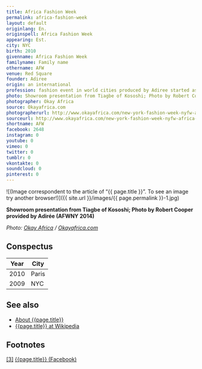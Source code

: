 ```yaml
---
title: Africa Fashion Week
permalink: africa-fashion-week
layout: default
originlang: En.
originspell: Africa Fashion Week
appearing: Est.
city: NYC
birth: 2010
givenname: Africa Fashion Week
familyname: Family name
othername: AFW
venue: Red Square
founder: Adiree
origin: an international
profession: fashion event in world cities produced by Adiree started as Africa Fashion Week in New York
photo: Showroom presentation from Tiagbe of Kososhi; Photo by Robert Cooper provided by Adirée (AFWNY 2014)
photographer: Okay Africa
source: Okayafrica.com
photographerurl: http://www.okayafrica.com/new-york-fashion-week-nyfw-africa-diaspora/
sourceurl: http://www.okayafrica.com/new-york-fashion-week-nyfw-africa-diaspora/
shortname: AFW
facebook: 2648
instagram: 0
youtube: 0
vimeo: 0
twitter: 0
tumblr: 0
vkontakte: 0
soundcloud: 0
pinterest: 0
---
```


![(Image correspondent to the article of “{{ page.title }}”. To see an image try another browser!)]({{ site.url }}/images/{{ page.permalink }}-1.jpg)

**Showroom presentation from Tiagbe of Kososhi; Photo by Robert Cooper provided by Adirée (AFWNY 2014)**

*Photo: [Okay Africa](index) / [Okayafrica.com](index)*

## Conspectus

|Year|City|
|-|-|
|2010|Paris|
|2009|NYC|

## See also

+ [About {{page.title}}](index)
+ [{{page.title}} at Wikipedia](index)

## Footnotes

[[3]](#a3) <span id="f3"></span> [{{page.title}} (Facebook)](index)
